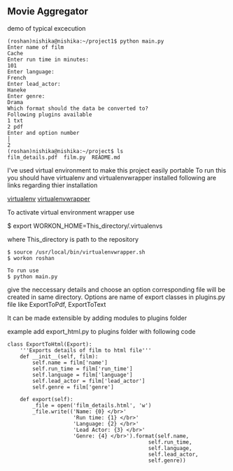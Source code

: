 ## Movie Aggregator

demo of typical excecution
```
(roshan)nishika@nishika:~/project1$ python main.py
Enter name of film
Cache
Enter run time in minutes:
101
Enter language:
French
Enter lead_actor:
Haneke
Enter genre:
Drama
Which format should the data be converted to?
Following plugins available
1 txt
2 pdf
Enter and option number                                                              │
2
(roshan)nishika@nishika:~/project$ ls
film_details.pdf  film.py  README.md
```
I've used virtual environment to make this project easily portable
To run this you should have virtualenv and virtualenvwrapper installed
following are links regarding thier installation

[virtualenv](https://virtualenv.pypa.io/en/latest/installation.html)
[virtualenvwrapper](http://virtualenvwrapper.readthedocs.org/en/latest/install.html)

To activate virtual environment wrapper use

$ export WORKON_HOME=This_directory/.virtualenvs

where This_directory is path to the repository
```
$ source /usr/local/bin/virtualenvwrapper.sh
$ workon roshan

To run use
$ python main.py
```
give the neccessary details and choose an option corresponding file will be created in same directory.
Options are name of export classes in plugins.py file like ExportToPdf, ExportToText

It can be made extensible by adding modules to plugins folder

example add export_html.py to plugins folder with following code
```
class ExportToHtml(Export):
    '''Exports details of film to html file'''
    def __init__(self, film):
        self.name = film['name']
        self.run_time = film['run_time']
        self.language = film['language']
        self.lead_actor = film['lead_actor']
        self.genre = film['genre']

    def export(self):
        _file = open('film_details.html', 'w')
        _file.write(('Name: {0} </br>'
                     'Run time: {1} </br>'
                     'Language: {2} </br>'
                     'Lead Actor: {3} </br>'
                     'Genre: {4} </br>').format(self.name,
                                             self.run_time,
                                             self.language,
                                             self.lead_actor,
                                             self.genre))
```
